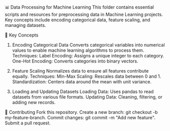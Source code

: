 📊 Data Processing for Machine Learning
This folder contains essential scripts and resources for preprocessing data in Machine Learning projects. Key concepts include encoding categorical data, feature scaling, and managing datasets.

🚀 Key Concepts
1. Encoding Categorical Data
Converts categorical variables into numerical values to enable machine learning algorithms to process them.
Techniques:
Label Encoding: Assigns a unique integer to each category.
One-Hot Encoding: Converts categories into binary vectors.

2. Feature Scaling
Normalizes data to ensure all features contribute equally.
Techniques:
Min-Max Scaling: Rescales data between 0 and 1.
Standardization: Centers data around the mean with unit variance.

3. Loading and Updating Datasets
Loading Data: Uses pandas to read datasets from various file formats.
Updating Data: Cleaning, filtering, or adding new records.

🤝 Contributing
Fork this repository.
Create a new branch: git checkout -b my-feature-branch.
Commit changes: git commit -m "Add new feature".
Submit a pull request.
